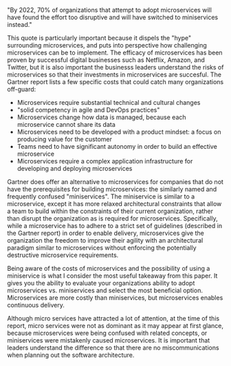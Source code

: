 "By 2022, 70% of organizations that attempt to adopt microservices will have found the effort too
disruptive and will have switched to miniservices instead."

This quote is particularly important because it dispels the "hype" surrounding microservices, and puts into perspective how challenging microservices can be to implement. The efficacy of microservices has been proven by successful digital businesses such as Netflix, Amazon, and Twitter, but it is also important the businesss leaders understand the risks of microservices so that their investments in microservices are succesful. The Gartner report lists a few specific costs that could catch many organizations off-guard:

 - Microservices require substantial technical and cultural changes
 - "solid competency in agile and DevOps practices"
 - Microservices change how data is managed, because each microservice cannot share its data
 - Microservices need to be developed with a product mindset: a focus on producing value for the customer
 - Teams need to have significant autonomy in order to build an effective microservice
 - Microservices require a complex application infrastructure for developing and deploying microservices
 
Gartner does offer an alternative to microservices for companies that do not have the prerequisites for building microservices: the similarly named and frequently confused "miniservices". The miniservice is similar to a microservice, except it has more relaxed architectural constraints that allow a team to build within the constraints of their current organization, rather than disrupt the organization as is required for microservices. Specifically, while a microservice has to adhere to a strict set of guidelines (described in the Gartner report) in order to enable delivery, microservices give the organization the freedom to improve their agility with an architectural paradigm similar to microservices without enforcing the potentially destructive microservice requirements.

Being aware of the costs of microservices and the possibility of using a miniservice is what I consider the most useful takeaway from this paper. It gives you the ability to evaluate your organizations ability to adopt microservices vs. miniservices and select the most beneficial option. Microservices are more costly than miniservices, but microservices enables continuous delivery.

Although micro services have attracted a lot of attention, at the time of this report, micro services were not as dominant as it may appear at first glance, because microservices were being confused with related concepts, or miniservices were mistakenly caused microservices. It is important that leaders understand the difference so that there are no miscommunications when planning out the software architecture.
